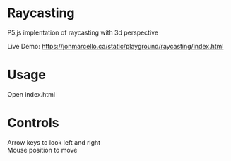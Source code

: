 # Raycasting
P5.js implentation of raycasting with 3d perspective

Live Demo: https://jonmarcello.ca/static/playground/raycasting/index.html

# Usage 
Open index.html

# Controls
Arrow keys to look left and right   
Mouse position to move